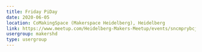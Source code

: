 ```yaml
---
title: Friday PiDay
date: 2020-06-05
location: CoMakingSpace (Makerspace Heidelberg), Heidelberg
link: https://www.meetup.com/Heidelberg-Makers-Meetup/events/sncmprybcjbhb/
usergroup: makershd
type: usergroup
---
```

